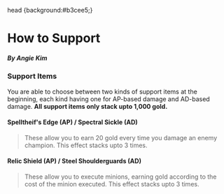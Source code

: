 head {background:#b3cee5;}
# How to Support

##### By Angie Kim

### Support Items
You are able to choose between two kinds of support items at the beginning, each kind having one for AP-based damage and AD-based damage. **All support items only stack upto 1,000 gold.**

#### Spelltheif's Edge (AP) / Spectral Sickle (AD)
> These allow you to earn 20 gold every time you damage an enemy champion. This effect stacks upto 3 times.

#### Relic Shield (AP) / Steel Shoulderguards (AD)
> These allow you to execute minions, earning gold according to the cost of the minion executed. This effect stacks upto 3 times.
